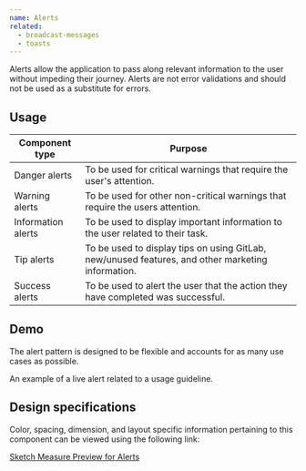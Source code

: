 ```yaml
---
name: Alerts
related:
  - broadcast-messages
  - toasts
---
```


Alerts allow the application to pass along relevant information to the user without impeding their journey. Alerts are not error validations and should not be used as a substitute for errors.

## Usage

|Component type|Purpose|
|--- |--- |
|Danger alerts|To be used for critical warnings that require the user's attention.|
|Warning alerts|To be used for other non-critical warnings that require the users attention.|
|Information alerts|To be used to display important information to the user related to their task.|
|Tip alerts|To be used to display tips on using GitLab, new/unused features, and other marketing information.|
|Success alerts|To be used to alert the user that the action they have completed was successful.|

## Demo

The alert pattern is designed to be flexible and accounts for as many use cases as possible.

An example of a live alert related to a usage guideline.

## Design specifications

Color, spacing, dimension, and layout specific information pertaining to this component can be viewed using the following link:

[Sketch Measure Preview for Alerts](https://gitlab-org.gitlab.io/gitlab-design/hosted/design-gitlab-specs/alerts-spec-previews/)
